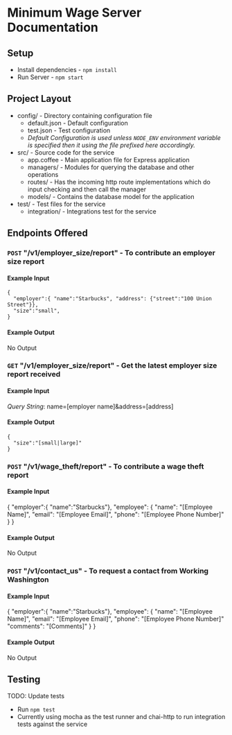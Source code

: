 # Minimum Wage Server Documentation

## Setup

* Install dependencies - `npm install`
* Run Server - `npm start`

## Project Layout

* config/ - Directory containing configuration file
  * default.json - Default configuration
  * test.json - Test configuration
  * *Default Configuration is used unless `NODE_ENV` environment variable is specified then it using the file prefixed here accordingly.*
* src/ - Source code for the service
  * app.coffee - Main application file for Express application
  * managers/ - Modules for querying the database and other operations
  * routes/ - Has the incoming http route implementations which do input checking and then call the manager
  * models/ - Contains the database model for the application
* test/ - Test files for the service
  * integration/ - Integrations test for the service

## Endpoints Offered

### `POST` "/v1/employer_size/report" - To contribute an employer size report

#### Example Input

```
{
  "employer":{ "name":"Starbucks", "address": {"street":"100 Union Street"}},
  "size":"small",
}
```

#### Example Output

No Output

### `GET` "/v1/employer_size/report" - Get the latest employer size report received

#### Example Input

*Query String*: name=[employer name]&address=[address]

#### Example Output

```
{
  "size":"[small|large]"
}
```

### `POST` "/v1/wage_theft/report" - To contribute a wage theft report

#### Example Input

{
  "employer":{ "name":"Starbucks"},
  "employee": {
    "name": "[Employee Name]",
    "email": "[Employee Email]",
    "phone": "[Employee Phone Number]"
  }
}

#### Example Output

No Output

### `POST` "/v1/contact_us" - To request a contact from Working Washington

#### Example Input

{
  "employer":{ "name":"Starbucks"},
  "employee": {
    "name": "[Employee Name]",
    "email": "[Employee Email]",
    "phone": "[Employee Phone Number]"
    "comments": "[Comments]"
  }
}

#### Example Output

No Output

## Testing

TODO: Update tests

* Run `npm test`
* Currently using mocha as the test runner and chai-http to run integration tests against the service
